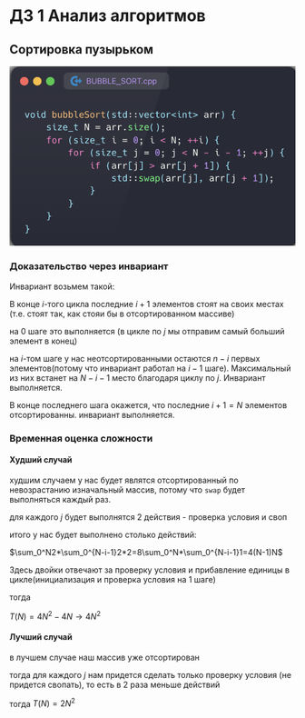 # ДЗ 1 Анализ алгоритмов

## Сортировка пузырьком

![alt text](image.png)

### Доказательство через инвариант

Инвариант возьмем такой:

В конце $i$-того цикла последние $i+1$ элементов стоят на своих местах (т.е. стоят так, как стояи бы в отсортированном массиве)

на 0 шаге это выполняется (в цикле по $j$ мы отправим самый больший элемент в конец)

на $i$-том шаге у нас неотсортированными остаются $n-i$ первых элементов(потому что инвариант работал на $i-1$ шаге). Максимальный из них встанет на $N-i-1$ место благодаря циклу по $j$. Инвариант выполняется.

В конце последнего шага окажется, что последние $i+1=N$ элементов отсортированны. инвариант выполняется.

###  Временная оценка сложности

#### Худший случай

худшим случаем у нас будет являтся отсортированный по невозрастанию изначальный массив, потому что ```swap``` будет выполняться каждый раз.

для каждого $j$ будет выполнятся 2 действия - проверка условия и своп

итого у нас будет выполнено столько действий:

$\sum_0^N2*\sum_0^{N-i-1}2*2=8\sum_0^N*\sum_0^{N-i-1}1=4(N-1)N$

Здесь двойки отвечают за проверку условия и прибавление единицы в цикле(инициализация и проверка условия на 1 шаге)

тогда 

$T(N)=4N^2-4N\to4N^2$

#### Лучший случай

в лучшем случае наш массив уже отсортирован

тогда для каждого $j$ нам придется сделать только проверку условия (не придется свопать), то есть в 2 раза меньше действий

тогда $T(N)=2N^2$

